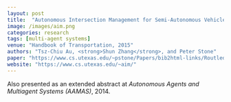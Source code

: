 ```yaml
---
layout: post
title:  "Autonomous Intersection Management for Semi-Autonomous Vehicles"
image: /images/aim.png
categories: research
tags: [multi-agent systems]
venue: "Handbook of Transportation, 2015"
authors: "Tsz-Chiu Au, <strong>Shun Zhang</strong>, and Peter Stone"
paper: "https://www.cs.utexas.edu/~pstone/Papers/bib2html-links/Routledge15-Au.pdf"
website: "https://www.cs.utexas.edu/~aim/"
---
```

Also presented as an extended abstract at _Autonomous Agents and Multiagent Systems (AAMAS)_, 2014.